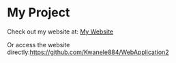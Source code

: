 # My Project

Check out my website at: [My Website](https://github.com/Kwanele884/WebApplication2.com)

Or access the website directly:https://github.com/Kwanele884/WebApplication2
